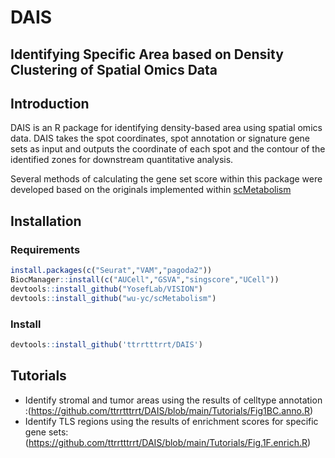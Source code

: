 # DAIS

## Identifying Specific Area based on Density Clustering of Spatial Omics Data

## Introduction
DAIS is an R package for identifying density-based area using spatial omics data. DAIS takes the spot coordinates, spot annotation or signature gene sets as input and outputs the coordinate of each spot and the contour of the identified zones for downstream quantitative analysis.

Several methods of calculating the gene set score within this package were developed based on the originals implemented within [scMetabolism](https://github.com/wu-yc/scMetabolism)

## Installation

### Requirements

```R
install.packages(c("Seurat","VAM","pagoda2"))
BiocManager::install(c("AUCell","GSVA","singscore","UCell"))
devtools::install_github("YosefLab/VISION")
devtools::install_github("wu-yc/scMetabolism")
```

### Install
```R
devtools::install_github('ttrrtttrrt/DAIS') 
```

## Tutorials
- Identify stromal and tumor areas using the results of celltype annotation :(https://github.com/ttrrtttrrt/DAIS/blob/main/Tutorials/Fig1BC.anno.R)
- Identify TLS regions using the results of enrichment scores for specific gene sets:(https://github.com/ttrrtttrrt/DAIS/blob/main/Tutorials/Fig.1F.enrich.R)





